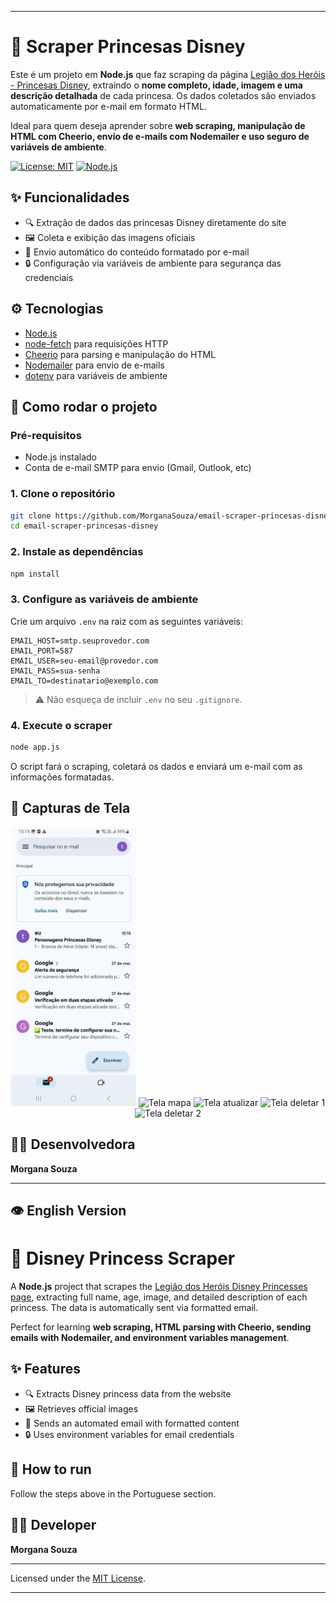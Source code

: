 
---

# 👑 Scraper Princesas Disney

Este é um projeto em **Node.js** que faz scraping da página [Legião dos Heróis - Princesas Disney](https://www.legiaodosherois.com.br/2021/princesas-disney-todas-ordem.html), extraindo o **nome completo, idade, imagem e uma descrição detalhada** de cada princesa. Os dados coletados são enviados automaticamente por e-mail em formato HTML.

Ideal para quem deseja aprender sobre **web scraping, manipulação de HTML com Cheerio, envio de e-mails com Nodemailer e uso seguro de variáveis de ambiente**.

[![License: MIT](https://img.shields.io/badge/License-MIT-yellow.svg)](https://opensource.org/licenses/MIT)
[![Node.js](https://img.shields.io/badge/Made%20with-Node.js-339933.svg?style=flat\&logo=node.js\&logoColor=white)](https://nodejs.org/)

## ✨ Funcionalidades

* 🔍 Extração de dados das princesas Disney diretamente do site
* 🖼️ Coleta e exibição das imagens oficiais
* 📧 Envio automático do conteúdo formatado por e-mail
* 🔒 Configuração via variáveis de ambiente para segurança das credenciais

## ⚙️ Tecnologias

* [Node.js](https://nodejs.org/)
* [node-fetch](https://www.npmjs.com/package/node-fetch) para requisições HTTP
* [Cheerio](https://cheerio.js.org/) para parsing e manipulação do HTML
* [Nodemailer](https://nodemailer.com/about/) para envio de e-mails
* [dotenv](https://www.npmjs.com/package/dotenv) para variáveis de ambiente

## 🚀 Como rodar o projeto

### Pré-requisitos

* Node.js instalado
* Conta de e-mail SMTP para envio (Gmail, Outlook, etc)

### 1. Clone o repositório

```bash
git clone https://github.com/MorganaSouza/email-scraper-princesas-disney.git
cd email-scraper-princesas-disney
```

### 2. Instale as dependências

```bash
npm install
```

### 3. Configure as variáveis de ambiente

Crie um arquivo `.env` na raiz com as seguintes variáveis:

```
EMAIL_HOST=smtp.seuprovedor.com
EMAIL_PORT=587
EMAIL_USER=seu-email@provedor.com
EMAIL_PASS=sua-senha
EMAIL_TO=destinatario@exemplo.com
```

> ⚠️ Não esqueça de incluir `.env` no seu `.gitignore`.

### 4. Execute o scraper

```bash
node app.js
```

O script fará o scraping, coletará os dados e enviará um e-mail com as informações formatadas.

## 📸 Capturas de Tela

<p align="center">
  <img src="assets/image1.png" alt="Tela inicial" width="200"/>
  <img src="frontend/assets/ex4.jpeg" alt="Tela mapa" width="200"/>
  <img src="frontend/assets/ex1.jpeg" alt="Tela atualizar" width="200"/>
  <img src="frontend/assets/ex2.jpeg" alt="Tela deletar 1" width="200"/>
  <img src="frontend/assets/ex3.jpeg" alt="Tela deletar 2" width="200"/>
</p>


## 👩‍💻 Desenvolvedora

**Morgana Souza**

---

## 👁️ English Version

# 👑 Disney Princess Scraper

A **Node.js** project that scrapes the [Legião dos Heróis Disney Princesses page](https://www.legiaodosherois.com.br/2021/princesas-disney-todas-ordem.html), extracting full name, age, image, and detailed description of each princess. The data is automatically sent via formatted email.

Perfect for learning **web scraping, HTML parsing with Cheerio, sending emails with Nodemailer, and environment variables management**.

## ✨ Features

* 🔍 Extracts Disney princess data from the website
* 🖼️ Retrieves official images
* 📧 Sends an automated email with formatted content
* 🔒 Uses environment variables for email credentials

## 🚀 How to run

Follow the steps above in the Portuguese section.

## 👩‍💻 Developer

**Morgana Souza**

---

Licensed under the [MIT License](https://opensource.org/licenses/MIT).

---
